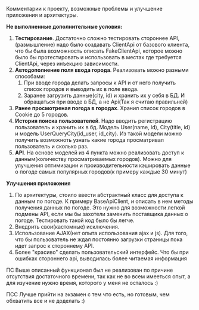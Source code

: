 Комментарии к проекту, возможные проблемы и улучшение приложения и архитектуры.


**Не выполненные дополнительные условия:**
1. **Тестирование**. Достаточно сложно тестировать стороннее API, (размышление)
надо было создавать ClientApi от базового клиента, что бы была возможность
описать FakeClientApi, которое можно было бы протестировать и использовать
в местах где требуется ClientApi, через инъекцию зависимости.
2. **Автодополнение поля ввода города**. Реализовать можно разными способами:
   1) При вводе города делать запросы к API и от него получить список 
   городов и выводить их в поле ввода.
   2) Заранее загрузить данные(city, id) и хранить их у себя в БД. 
И обращаться при вводе в БД, а не Api(Так я считаю правильней)
3. **Ранее просмотреная погода в городах**. Хранил список городов в Cookie до 5 городов.
4. **История поиска пользователей**. Надо вводить регистрацию пользователь и хранить их в бд. Модель User(name, id),
City(title, id) и модель UserQueryCity(id_user, id_city). Из такой модели можно получить возможноть узнать какие города 
просматривал пользователь и сколько раз.
5. **API**. На основе моделей из 4 пункта можно реализовать доступ к данным(количеству просматриваемых городов).
Можно для улучшения оптимизации и производительности кэшировать данные о погоде самых популярных 
городов(к примеру каждые 30 минут)


**Улучшения приложения**
1. По архитектуры, стоило ввести абстрактный класс для доступа к данным по погоде.
К примеру BaseApiClient, и описать в нем методы получения данных по погоде.
Это нужно для возможности легкой подмены API, если мы бы захотели заменить 
поставщика данных о погоде. Тестировать такой код было бы легче.
2. Внедрить свои(кастомные) исключения. 
3. Использование AJAX(нет опыта использования ajax и js). Для того, что бы пользователь не ждал постоянно загрузки страницы
пока идет запрос к стороннему API.
4. Более "красиво" сделать пользовательский интерфейс. Что бы при ошибках стороннего api, выводилась более читаемая информация


ПС Выше описанный функционал был не реализован по причине отсутствия достаточного времени, так как не во всем имееться 
опыт, а для изучение нужно время, которого у меня не осталось :) 

ПСС Лучше прийти на экзамен с тем что есть, но готовым, чем обхватить все и не доделать :)

